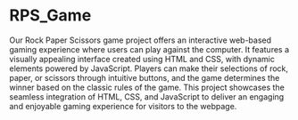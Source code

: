 # RPS_Game
Our Rock Paper Scissors game project offers an interactive web-based gaming experience where users can play against the computer. It features a visually appealing interface created using HTML and CSS, with dynamic elements powered by JavaScript. Players can make their selections of rock, paper, or scissors through intuitive buttons, and the game determines the winner based on the classic rules of the game. This project showcases the seamless integration of HTML, CSS, and JavaScript to deliver an engaging and enjoyable gaming experience for visitors to the webpage.





